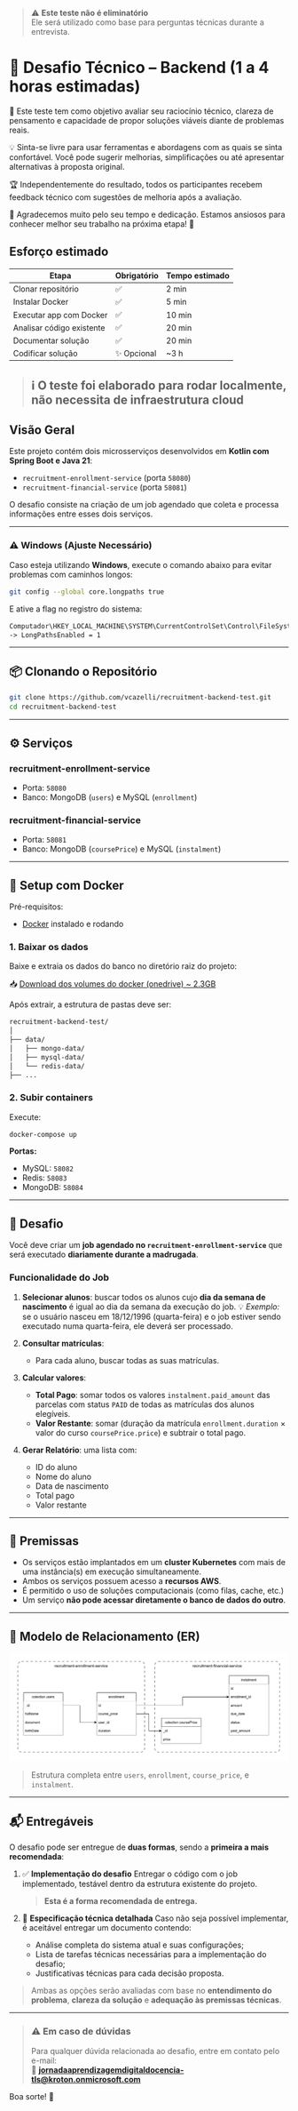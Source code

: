 > ⚠️ **Este teste não é eliminatório**  
> Ele será utilizado como base para perguntas técnicas durante a entrevista.

# 🧪 Desafio Técnico – Backend (1 a 4 horas estimadas)

🎯 Este teste tem como objetivo avaliar seu raciocínio técnico, clareza de pensamento e capacidade de propor soluções viáveis diante de problemas reais.

💡 Sinta-se livre para usar ferramentas e abordagens com as quais se sinta confortável. Você pode sugerir melhorias, simplificações ou até apresentar alternativas à proposta original.

🏆 Independentemente do resultado, todos os participantes recebem feedback técnico com sugestões de melhoria após a avaliação.

🙏 Agradecemos muito pelo seu tempo e dedicação.  Estamos ansiosos para conhecer melhor seu trabalho na próxima etapa! 🚀


## Esforço estimado 

| Etapa                     | Obrigatório | Tempo estimado |
| ------------------------- | ----------- | -------------- |
| Clonar repositório        | ✅           | 2 min          |
| Instalar Docker           | ✅           | 5 min          |
| Executar app com Docker   | ✅           | 10 min         |
| Analisar código existente | ✅           | 20 min         |
| Documentar solução        | ✅           | 20 min         |
| Codificar solução         | ✨ Opcional  | \~3 h          |


> ##  ℹ️ O teste foi elaborado para rodar localmente, não necessita de infraestrutura cloud

## Visão Geral

Este projeto contém dois microsserviços desenvolvidos em **Kotlin com Spring Boot e Java 21**:

* `recruitment-enrollment-service` (porta `58080`)
* `recruitment-financial-service` (porta `58081`)

O desafio consiste na criação de um job agendado que coleta e processa informações entre esses dois serviços.

---

### ⚠️ Windows (Ajuste Necessário)

Caso esteja utilizando **Windows**, execute o comando abaixo para evitar problemas com caminhos longos:

```bash
git config --global core.longpaths true
```

E ative a flag no registro do sistema:

```
Computador\HKEY_LOCAL_MACHINE\SYSTEM\CurrentControlSet\Control\FileSystem -> LongPathsEnabled = 1
```
---

## 📦 Clonando o Repositório

```bash
git clone https://github.com/vcazelli/recruitment-backend-test.git
cd recruitment-backend-test
```

---

## ⚙️ Serviços

### recruitment-enrollment-service

* Porta: `58080`
* Banco: MongoDB (`users`) e MySQL (`enrollment`)

### recruitment-financial-service

* Porta: `58081`
* Banco: MongoDB (`coursePrice`) e MySQL (`instalment`)

---

## 🐳 Setup com Docker

Pré-requisitos:

* [Docker](https://www.docker.com/) instalado e rodando

### 1. Baixar os dados

Baixe e extraia os dados do banco no diretório raiz do projeto:

📥 [Download dos volumes do docker (onedrive) ~ 2.3GB](https://kroton-my.sharepoint.com/:u:/g/personal/vinicius_c_ferreira_kroton_com_br/EbFLyYBAFl5BjH-jGpJ6V7QBmW5UTZPs2qSS3KnG9zonWA)

Após extrair, a estrutura de pastas deve ser:

```
recruitment-backend-test/
│
├── data/
│   ├── mongo-data/
│   ├── mysql-data/
│   └── redis-data/
├── ...
```

### 2. Subir containers

Execute:

```bash
docker-compose up
```

**Portas:**

* MySQL: `58082`
* Redis: `58083`
* MongoDB: `58084`

---

## 🧪 Desafio

Você deve criar um **job agendado no `recruitment-enrollment-service`** que será executado **diariamente durante a madrugada**.

### Funcionalidade do Job

1. **Selecionar alunos**: buscar todos os alunos cujo **dia da semana de nascimento** é igual ao dia da semana da execução do job. 💡 *Exemplo:* se o usuário nasceu em 18/12/1996 (quarta-feira) e o job estiver sendo executado numa quarta-feira, ele deverá ser processado.


2. **Consultar matrículas**:

   * Para cada aluno, buscar todas as suas matrículas.

3. **Calcular valores**:

   * **Total Pago**: somar todos os valores `instalment.paid_amount` das parcelas com status `PAID` de todas as matrículas dos alunos elegíveis.
   * **Valor Restante**: somar (duração da matrícula `enrollment.duration` × valor do curso `coursePrice.price`) e subtrair o total pago.

4. **Gerar Relatório**: uma lista com:

   * ID do aluno
   * Nome do aluno
   * Data de nascimento
   * Total pago
   * Valor restante

---

## 🧩 Premissas

* Os serviços estão implantados em um **cluster Kubernetes** com mais de uma instância(s) em execução simultaneamente.
* Ambos os serviços possuem acesso a **recursos AWS**.
* É permitido o uso de soluções computacionais (como filas, cache, etc.)
* Um serviço **não pode acessar diretamente o banco de dados do outro**.

---

## 📄 Modelo de Relacionamento (ER)

![Modelo ER](./docs/er-diagram.svg)

> Estrutura completa entre `users`, `enrollment`, `course_price`, e `instalment`.

---

## 📬 Entregáveis

O desafio pode ser entregue de **duas formas**, sendo a **primeira a mais recomendada**:

1. ✅ **Implementação do desafio**
   Entregar o código com o job implementado, testável dentro da estrutura existente do projeto.

   > **Esta é a forma recomendada de entrega.**

2. 📝 **Especificação técnica detalhada**
   Caso não seja possível implementar, é aceitável entregar um documento contendo:

   * Análise completa do sistema atual e suas configurações;
   * Lista de tarefas técnicas necessárias para a implementação do desafio;
   * Justificativas técnicas para cada decisão proposta.

> Ambas as opções serão avaliadas com base no **entendimento do problema**, **clareza da solução** e **adequação às premissas técnicas**.

---

> ### ⚠️ Em caso de dúvidas
> Para qualquer dúvida relacionada ao desafio, entre em contato pelo e-mail:  
> 📧 **jornadaaprendizagemdigitaldocencia-tls@kroton.onmicrosoft.com**


Boa sorte! 🚀